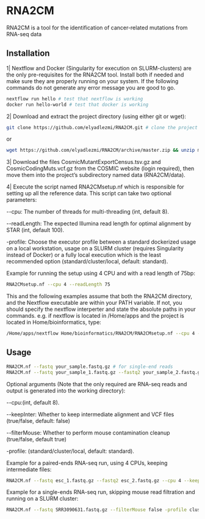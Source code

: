 # RNA2CM
RNA2CM is a tool for the identification of cancer-related mutations from RNA-seq data

## Installation
1| Nextflow and Docker (Singularity for execution on SLURM-clusters) are the only pre-requisites for the RNA2CM tool. Install both if needed and make sure they are properly running on your system. If the following commands do not generate any error message you are good to go.
```bash
nextflow run hello # test that nextflow is working
docker run hello-world # test that docker is working
```
2| Download and extract the project directory (using either git or wget):
```bash
git clone https://github.com/elyadlezmi/RNA2CM.git # clone the project using git
```
or
```bash
wget https://github.com/elyadlezmi/RNA2CM/archive/master.zip && unzip master.zip && mv RNA2CM-master RNA2CM  
```
3| Download the files CosmicMutantExportCensus.tsv.gz and CosmicCodingMuts.vcf.gz from the COSMIC website (login required), then move them into the project’s subdirectory named data (RNA2CM/data).

4| Execute the script named RNA2CMsetup.nf which is responsible for setting up all the reference data. This script can take two optional parameters:

--cpu: The number of threads for multi-threading (int, default 8).

--readLength: The expected Illumina read length for optimal alignment by STAR (int, default 100).

-profile: Choose the executor profile between a standard dockerized usage on a local workstation, usage on a SLURM cluster (requires Singularity instead of Docker) or a fully local execution which is the least recommended option (standard/cluster/local, default: standard).

Example for running the setup using 4 CPU and with a read length of 75bp:
```bash
RNA2CMsetup.nf --cpu 4 --readLength 75
```
This and the following examples assume that both the RNA2CM directory, and the Nextflow executable are within your PATH variable. If not, you should specify the nextflow interperter and state the absolute paths in your commands. e.g. if nextflow is located in /Home/apps and the project is located in Home/bioinformatics, type:
```bash
/Home/apps/nextflow Home/bioinformatics/RNA2CM/RNA2CMsetup.nf --cpu 4 --readLength 75
```

## Usage
```bash
RNA2CM.nf --fastq your_sample.fastq.gz # for single-end reads
RNA2CM.nf --fastq your_sample_1.fastq.gz --fastq2 your_sample_2.fastq.gz # for paired-ends reads
```
Optional arguments (Note that the only required are RNA-seq reads and output is generated into the working directory):

--cpu:(int, default 8).

--keepInter: Whether to keep intermediate alignment and VCF files (true/false, default: false) 

--filterMouse: Whether to perform mouse contamination cleanup (true/false, default true)

-profile: (standard/cluster/local, default: standard).

Example for a paired-ends RNA-seq run, using 4 CPUs, keeping intermediate files:
```bash
RNA2CM.nf --fastq esc_1.fastq.gz --fastq2 esc_2.fastq.gz --cpu 4 --keepInter true 
```
Example for a single-ends RNA-seq run, skipping mouse read filtration and running on a SLURM cluster:
```bash
RNA2CM.nf --fastq SRR3090631.fastq.gz --filterMouse false -profile cluster
```
